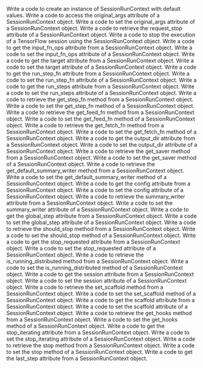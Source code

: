 Write a code to create an instance of SessionRunContext with default values.
Write a code to access the original_args attribute of a SessionRunContext object.
Write a code to set the original_args attribute of a SessionRunContext object.
Write a code to retrieve the request_stop attribute of a SessionRunContext object.
Write a code to stop the execution of a TensorFlow session using the SessionRunContext object.
Write a code to get the input_fn_ops attribute from a SessionRunContext object.
Write a code to set the input_fn_ops attribute of a SessionRunContext object.
Write a code to get the target attribute from a SessionRunContext object.
Write a code to set the target attribute of a SessionRunContext object.
Write a code to get the run_step_fn attribute from a SessionRunContext object.
Write a code to set the run_step_fn attribute of a SessionRunContext object.
Write a code to get the run_steps attribute from a SessionRunContext object.
Write a code to set the run_steps attribute of a SessionRunContext object.
Write a code to retrieve the get_step_fn method from a SessionRunContext object.
Write a code to set the get_step_fn method of a SessionRunContext object.
Write a code to retrieve the get_feed_fn method from a SessionRunContext object.
Write a code to set the get_feed_fn method of a SessionRunContext object.
Write a code to retrieve the get_fetch_fn method from a SessionRunContext object.
Write a code to set the get_fetch_fn method of a SessionRunContext object.
Write a code to get the output_dir attribute from a SessionRunContext object.
Write a code to set the output_dir attribute of a SessionRunContext object.
Write a code to retrieve the get_saver method from a SessionRunContext object.
Write a code to set the get_saver method of a SessionRunContext object.
Write a code to retrieve the get_default_summary_writer method from a SessionRunContext object.
Write a code to set the get_default_summary_writer method of a SessionRunContext object.
Write a code to get the config attribute from a SessionRunContext object.
Write a code to set the config attribute of a SessionRunContext object.
Write a code to retrieve the summary_writer attribute from a SessionRunContext object.
Write a code to set the summary_writer attribute of a SessionRunContext object.
Write a code to get the global_step attribute from a SessionRunContext object.
Write a code to set the global_step attribute of a SessionRunContext object.
Write a code to retrieve the should_stop method from a SessionRunContext object.
Write a code to set the should_stop method of a SessionRunContext object.
Write a code to get the stop_requested attribute from a SessionRunContext object.
Write a code to set the stop_requested attribute of a SessionRunContext object.
Write a code to retrieve the is_running_distributed method from a SessionRunContext object.
Write a code to set the is_running_distributed method of a SessionRunContext object.
Write a code to get the session attribute from a SessionRunContext object.
Write a code to set the session attribute of a SessionRunContext object.
Write a code to retrieve the set_scaffold method from a SessionRunContext object.
Write a code to set the set_scaffold method of a SessionRunContext object.
Write a code to get the scaffold attribute from a SessionRunContext object.
Write a code to set the scaffold attribute of a SessionRunContext object.
Write a code to retrieve the get_hooks method from a SessionRunContext object.
Write a code to set the get_hooks method of a SessionRunContext object.
Write a code to get the stop_iterating attribute from a SessionRunContext object.
Write a code to set the stop_iterating attribute of a SessionRunContext object.
Write a code to retrieve the stop method from a SessionRunContext object.
Write a code to set the stop method of a SessionRunContext object.
Write a code to get the last_step attribute from a SessionRunContext object.